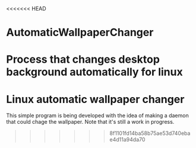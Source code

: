 <<<<<<< HEAD
# AutomaticWallpaperChanger
Process that changes desktop background automatically for linux
=======
# Linux automatic wallpaper changer
This simple program is being developed with the idea of making a daemon that could chage the wallpaper.
Note that it's still a work in progress.
>>>>>>> 8f1101fd14ba58b75ae53d740ebae4d11a94da70
